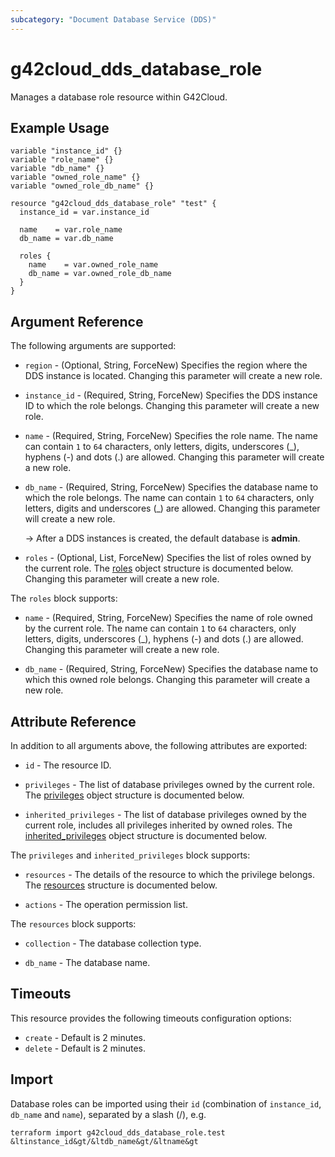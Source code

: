 ```yaml
---
subcategory: "Document Database Service (DDS)"
---
```


# g42cloud_dds_database_role

Manages a database role resource within G42Cloud.

## Example Usage

```hcl
variable "instance_id" {}
variable "role_name" {}
variable "db_name" {}
variable "owned_role_name" {}
variable "owned_role_db_name" {}

resource "g42cloud_dds_database_role" "test" {
  instance_id = var.instance_id

  name    = var.role_name
  db_name = var.db_name

  roles {
    name    = var.owned_role_name
    db_name = var.owned_role_db_name
  }
}
```

## Argument Reference

The following arguments are supported:

* `region` - (Optional, String, ForceNew) Specifies the region where the DDS instance is located.
  Changing this parameter will create a new role.

* `instance_id` - (Required, String, ForceNew) Specifies the DDS instance ID to which the role belongs.
  Changing this parameter will create a new role.

* `name` - (Required, String, ForceNew) Specifies the role name.
  The name can contain `1` to `64` characters, only letters, digits, underscores (_), hyphens (-) and dots (.) are
  allowed. Changing this parameter will create a new role.

* `db_name` - (Required, String, ForceNew) Specifies the database name to which the role belongs.
  The name can contain `1` to `64` characters, only letters, digits and underscores (_) are allowed.
  Changing this parameter will create a new role.

  -> After a DDS instances is created, the default database is **admin**.

* `roles` - (Optional, List, ForceNew) Specifies the list of roles owned by the current role.
  The [roles](#dds_roles) object structure is documented below.
  Changing this parameter will create a new role.

<a name="dds_roles"></a>
The `roles` block supports:

* `name` - (Required, String, ForceNew) Specifies the name of role owned by the current role.
  The name can contain `1` to `64` characters, only letters, digits, underscores (_), hyphens (-) and dots (.) are
  allowed. Changing this parameter will create a new role.

* `db_name` - (Required, String, ForceNew) Specifies the database name to which this owned role belongs.
  Changing this parameter will create a new role.

## Attribute Reference

In addition to all arguments above, the following attributes are exported:

* `id` - The resource ID.

* `privileges` - The list of database privileges owned by the current role.
  The [privileges](#dds_privileges) object structure is documented below.

* `inherited_privileges` - The list of database privileges owned by the current role, includes all privileges
  inherited by owned roles. The [inherited_privileges](#dds_privileges) object structure is documented below.

<a name="dds_privileges"></a>
The `privileges` and `inherited_privileges` block supports:

* `resources` - The details of the resource to which the privilege belongs.
  The [resources](#dds_resources) structure is documented below.

* `actions` - The operation permission list.

<a name="dds_resources"></a>
The `resources` block supports:

* `collection` - The database collection type.

* `db_name` - The database name.

## Timeouts

This resource provides the following timeouts configuration options:

* `create` - Default is 2 minutes.
* `delete` - Default is 2 minutes.

## Import

Database roles can be imported using their `id` (combination of `instance_id`, `db_name` and `name`), separated by a
slash (/), e.g.

```shell
terraform import g42cloud_dds_database_role.test &ltinstance_id&gt/&ltdb_name&gt/&ltname&gt
```
